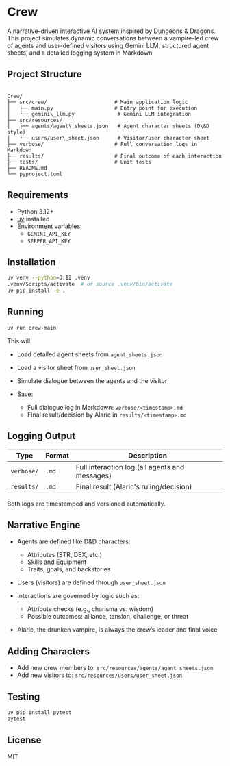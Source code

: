 # Crew

A narrative-driven interactive AI system inspired by Dungeons & Dragons. This project simulates dynamic conversations between a vampire-led crew of agents and user-defined visitors using Gemini LLM, structured agent sheets, and a detailed logging system in Markdown.

## Project Structure

```

Crew/
├── src/crew/                      # Main application logic
│   ├── main.py                    # Entry point for execution
│   └── gemini\_llm.py              # Gemini LLM integration
├── src/resources/
│   ├── agents/agent\_sheets.json   # Agent character sheets (D\&D style)
│   └── users/user\_sheet.json      # Visitor/user character sheet
├── verbose/                       # Full conversation logs in Markdown
├── results/                       # Final outcome of each interaction
├── tests/                         # Unit tests
├── README.md
└── pyproject.toml

````

## Requirements

- Python 3.12+
- [uv](https://github.com/astral-sh/uv) installed
- Environment variables:
  - `GEMINI_API_KEY`
  - `SERPER_API_KEY`

## Installation

```bash
uv venv --python=3.12 .venv
.venv/Scripts/activate  # or source .venv/bin/activate
uv pip install -e .
````

## Running

```bash
uv run crew-main
```

This will:

* Load detailed agent sheets from `agent_sheets.json`
* Load a visitor sheet from `user_sheet.json`
* Simulate dialogue between the agents and the visitor
* Save:

  * Full dialogue log in Markdown: `verbose/<timestamp>.md`
  * Final result/decision by Alaric in `results/<timestamp>.md`

## Logging Output

| Type       | Format | Description                                    |
| ---------- | ------ | ---------------------------------------------- |
| `verbose/` | `.md`  | Full interaction log (all agents and messages) |
| `results/` | `.md`  | Final result (Alaric's ruling/decision)        |

Both logs are timestamped and versioned automatically.

## Narrative Engine

* Agents are defined like D\&D characters:

  * Attributes (STR, DEX, etc.)
  * Skills and Equipment
  * Traits, goals, and backstories
* Users (visitors) are defined through `user_sheet.json`
* Interactions are governed by logic such as:

  * Attribute checks (e.g., charisma vs. wisdom)
  * Possible outcomes: alliance, tension, challenge, or threat
* Alaric, the drunken vampire, is always the crew’s leader and final voice

## Adding Characters

* Add new crew members to: `src/resources/agents/agent_sheets.json`
* Add new visitors to: `src/resources/users/user_sheet.json`

## Testing

```bash
uv pip install pytest
pytest
```

## License

MIT